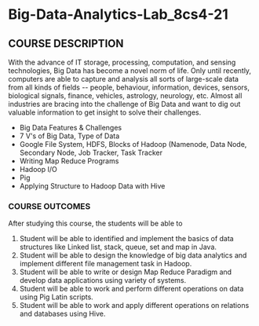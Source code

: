 # Big-Data-Analytics-Lab_8cs4-21

## COURSE DESCRIPTION

With the advance of IT storage, processing, computation, and sensing technologies, Big Data has become a novel norm of life. Only until recently, computers are able to capture and analysis all sorts of large-scale data from all kinds of fields -- people, behaviour, information, devices, sensors, biological signals, finance, vehicles, astrology, neurology, etc. Almost all industries are bracing into the challenge of Big Data and want to dig out valuable information to get insight to solve their challenges.

- Big Data Features & Challenges 
- 7 V's of Big Data, Type of Data 
- Google File System, HDFS, Blocks of Hadoop (Namenode, Data Node, Secondary Node, Job Tracker, Task Tracker 
- Writing Map Reduce Programs
- Hadoop I/O
- Pig
- Applying Structure to Hadoop Data with Hive

### COURSE OUTCOMES

After studying this course, the students will be able to

1. Student will be able to identified and implement the basics of data structures like Linked list, stack, queue, set and map in Java.
2. Student will be able to design the knowledge of big data analytics and implement different file management task in Hadoop.
3. Student will be able to write or design Map Reduce Paradigm and develop data applications using variety of systems.
4. Student will be able to work and perform different operations on data using Pig Latin scripts.
5. Student will be able to work and apply different operations on relations and databases using Hive.
